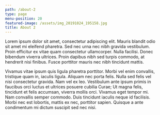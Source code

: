 ```yaml
---
path: /about-2
type: page
menu-position: 20
featured-image: /assets/img_20191024_195158.jpg
title: About 2
---
```

Lorem ipsum dolor sit amet, consectetur adipiscing elit. Mauris blandit odio sit amet mi eleifend pharetra. Sed nec urna nec nibh gravida vestibulum. Proin efficitur ex vitae quam consectetur ullamcorper. Nulla facilisi. Donec bibendum viverra ultrices. Proin dapibus nibh sed turpis commodo, at hendrerit nisi finibus. Fusce porttitor mauris nec nibh tincidunt mattis.

Vivamus vitae ipsum quis ligula pharetra porttitor. Morbi vel enim convallis, tristique quam in, iaculis ligula. Aliquam nec porta felis. Nulla sed felis vel nisi consectetur gravida. Nam vel ex leo. Vestibulum ante ipsum primis in faucibus orci luctus et ultrices posuere cubilia Curae; Ut magna felis, tincidunt et felis accumsan, viverra mollis orci. Vivamus eget tempor mi. Nam convallis semper commodo. Duis tincidunt iaculis neque id facilisis. Morbi nec est lobortis, mattis ex nec, porttitor sapien. Quisque a ante condimentum mi dictum suscipit sed nec nisi.
